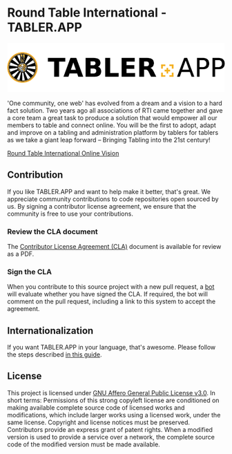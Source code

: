# Round Table International - TABLER.APP

![Logo](./apps/tabler-app/assets/art/logo_App_Logo.png)

'One community, one web' has evolved from a dream and a vision to a hard fact solution. Two years ago all associations of RTI came together and gave a core team a great task to produce a solution that would empower all our members to table and connect online. You will be the first to adopt, adapt and improve on a tabling and administration platform by tablers for tablers as we take a giant leap forward – Bringing Tabling into the 21st century!

[Round Table International Online Vision](https://rtionlinevision.com)

## Contribution

If you like TABLER.APP and want to help make it better, that's great. We appreciate community contributions to code repositories open sourced by us. By signing a contributor license agreement, we ensure that the community is free to use your contributions.

### Review the CLA document
The [Contributor License Agreement (CLA)](./docs/cla/fiduciary-license-license-agreement-2.0-2020-02-20-13_07_54.pdf) document is available for review as a PDF.

### Sign the CLA
When you contribute to this source project with a new pull request, a [bot](https://cla-assistant.io) will evaluate whether you have signed the CLA. If required, the bot will comment on the pull request, including a link to this system to accept the agreement.

## Internationalization

If you want TABLER.APP in your language, that's awesome. Please follow the steps described [in this guide](apps/tabler-app/src/i18n/translations/README.md).

## License

This project is licensed under [GNU Affero General Public License v3.0](./LICENSE). In short terms: Permissions of this strong copyleft license are conditioned on making available complete source code of licensed works and modifications, which include larger works using a licensed work, under the same license. Copyright and license notices must be preserved. Contributors provide an express grant of patent rights. When a modified version is used to provide a service over a network, the complete source code of the modified version must be made available.


